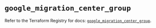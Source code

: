 # `google_migration_center_group`

Refer to the Terraform Registry for docs: [`google_migration_center_group`](https://registry.terraform.io/providers/hashicorp/google-beta/6.29.0/docs/resources/google_migration_center_group).
